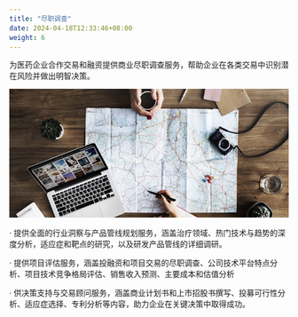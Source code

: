 ```yaml
---
title: "尽职调查"
date: 2024-04-18T12:33:46+08:00
weight: 6
---
```


为医药企业合作交易和融资提供商业尽职调查服务，帮助企业在各类交易中识别潜在风险并做出明智决策。

![consultation](/images/illustrations/consultation.jpg)

· 提供全面的行业洞察与产品管线规划服务，涵盖治疗领域、热门技术与趋势的深度分析，适应症和靶点的研究，以及研发产品管线的详细调研。

· 提供项目评估服务，涵盖投融资和项目交易的尽职调查、公司技术平台特点分析、项目技术竞争格局评估、销售收入预测、主要成本和估值分析

· 供决策支持与交易顾问服务，涵盖商业计划书和上市招股书撰写、投募可行性分析、适应症选择、专利分析等内容，助力企业在关键决策中取得成功。
